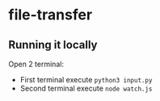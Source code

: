 # file-transfer

## Running it locally

Open 2 terminal:

- First terminal execute `python3 input.py`
- Second terminal execute `node watch.js`
